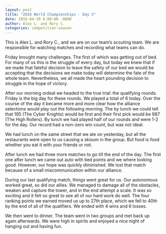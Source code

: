 ```yaml
---
layout: post
title: "2016 World Championships - Day 3"
date: 2016-04-30 6:00:00 -0800
author: Alex L. and Rory C.
categories: competition-season
---
```


This is Alex L. and Rory C., and we are on our team’s scouting team. We are responsible for watching matches and recording what teams can do.

Friday brought many challenges. The first of which was getting out of bed. For many of us this is the struggle of every day, but today we knew that if we made that fateful decision to leave the safety of our bed we would be accepting that the decisions we make today will determine the fate of the whole team. Nevertheless, we all made the heart pounding decision to struggle in the hope of victory.

After our morning ordeal we headed to the true trial: the qualifying rounds. Friday is the big day for these rounds. We played a total of 6 today. Over the course of the day it became more and more clear how the alliance selections would play out the following morning. The by lunch we could tell that 195 (The Cyber Knights) would be first and their first pick would be 987 (The High Rollers). By lunch we had played half of our rounds and were 1-2 for the day. Our record had a non-zero win count, but was not ideal.

We had lunch on the same street that we ate on yesterday, but all the restaurants were open to us causing a skisum in the group. But food is food whether you eat it with your friends or not.

After lunch we had three more matches to go till the end of the day. The first one after lunch we came out auto with tied points and we where looking good. However, our hope was quickly diminished. We lost that match because of a small miscommunication within our alliance.

During our last qualifying match, things went great for us. Our autonomous worked great, so did our allies. We managed to damage all of the obstacles, weaken and capture the tower, and in the end attempt a scale. It was so exciting and it felt so great to see all of our hard work do well. The four ranking points we earned moved us up to 27th place, which we fell to 40th by the end of all of the qualifiers. We ended with 4 wins and 6 losses.

We then went to dinner. The team went in two groups and met back up again afterwards. We were high in spirits and enjoyed a nice night of hanging out and having fun.
